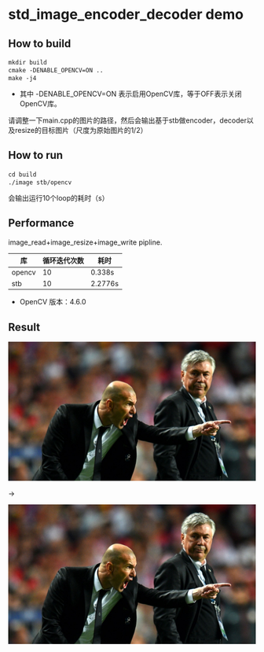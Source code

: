 # std_image_encoder_decoder demo

## How to build

```shell
mkdir build
cmake -DENABLE_OPENCV=ON ..
make -j4
```

- 其中 -DENABLE_OPENCV=ON 表示启用OpenCV库，等于OFF表示关闭OpenCV库。

请调整一下main.cpp的图片的路径，然后会输出基于stb做encoder，decoder以及resize的目标图片（尺度为原始图片的1/2）

## How to run

```
cd build
./image stb/opencv
```

会输出运行10个loop的耗时（s）

## Performance

image_read+image_resize+image_write pipline.

|库|循环迭代次数|耗时|
| -- | -- | -- |
| opencv | 10 | 0.338s |
| stb    | 10 | 2.2776s|

- OpenCV 版本：4.6.0

## Result

![origin.jpg](image/zidane.jpg)

->

![resize.jpg](image/resize_out.jpg)
